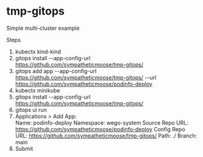 # tmp-gitops

Simple multi-cluster example

Steps
1. kubectx kind-kind
2. gitops install --app-config-url https://github.com/sympatheticmoose/tmp-gitops/
3. gitops add app --app-config-url https://github.com/sympatheticmoose/tmp-gitops/ --url https://github.com/sympatheticmoose/podinfo-deploy
4. kubectx minikube
5. gitops install --app-config-url https://github.com/sympatheticmoose/tmp-gitops/
6. gitops ui run
7. Applications > Add App:  
Name: podinfo-deploy
Namespace: wego-system
Source Repo URL: https://github.com/sympatheticmoose/podinfo-deploy
Config Repo URL: https://github.com/sympatheticmoose/tmp-gitops/
Path: ./
Branch: main
8. Submit
